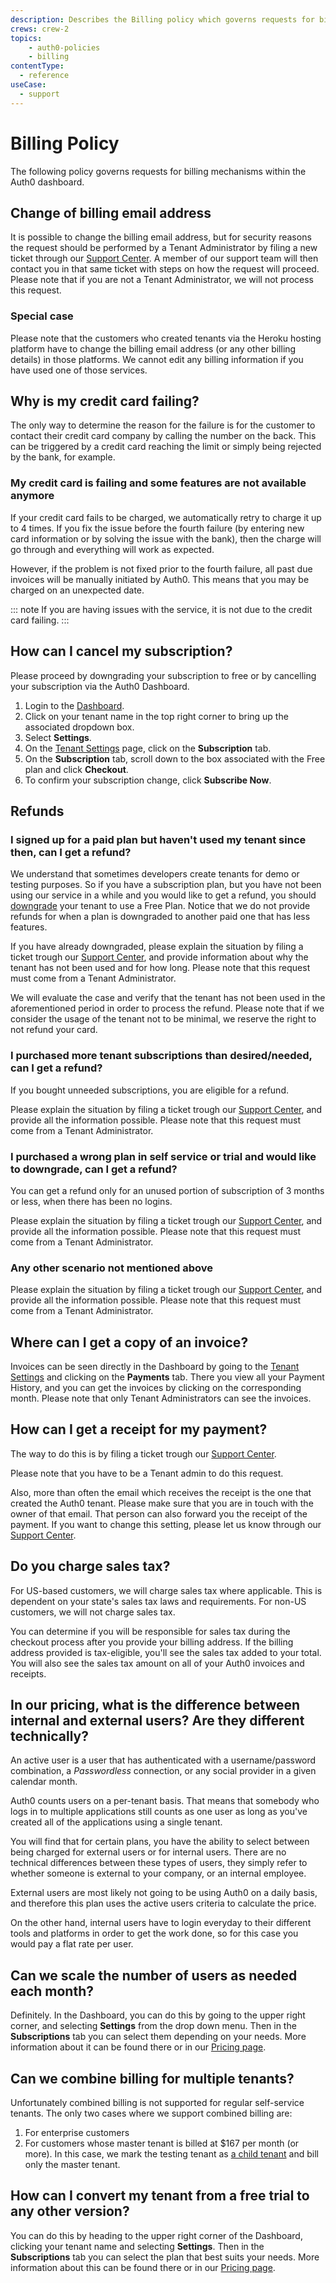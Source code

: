 ```yaml
---
description: Describes the Billing policy which governs requests for billing mechanisms within the Auth0 dashboard
crews: crew-2
topics:
    - auth0-policies
    - billing
contentType:
  - reference
useCase:
  - support
---
```


# Billing Policy

The following policy governs requests for billing mechanisms within the Auth0 dashboard.

## Change of billing email address

It is possible to change the billing email address, but for security reasons the request should be performed by a Tenant Administrator by filing a new ticket through our [Support Center](${env.DOMAIN_URL_SUPPORT}). A member of our support team will then contact you in that same ticket with steps on how the request will proceed.
Please note that if you are not a Tenant Administrator, we will not process this request.

### Special case

Please note that the customers who created tenants via the Heroku hosting platform have to change the billing email address (or any other billing details) in those platforms. We cannot edit any billing information if you have used one of those services.

## Why is my credit card failing?

The only way to determine the reason for the failure is for the customer to contact their credit card company by calling the number on the back. This can be triggered by a credit card reaching the limit or simply being rejected by the bank, for example.

### My credit card is failing and some features are not available anymore

If your credit card fails to be charged, we automatically retry to charge it up to 4 times. If you fix the issue before the fourth failure (by entering new card information or by solving the issue with the bank), then the charge will go through and everything will work as expected.

However, if the problem is not fixed prior to the fourth failure, all past due invoices will be manually initiated by Auth0. This means that you may be charged on an unexpected date.

::: note
If you are having issues with the service, it is not due to the credit card failing.
:::

## How can I cancel my subscription?

Please proceed by downgrading your subscription to free or by cancelling your subscription via the Auth0 Dashboard.

1. Login to the [Dashboard](${manage_url}).
2. Click on your tenant name in the top right corner to bring up the associated dropdown box.
3. Select **Settings**.
4. On the [Tenant Settings](${manage_url}/#/tenant/) page, click on the **Subscription** tab.
5. On the **Subscription** tab, scroll down to the box associated with the Free plan and click **Checkout**.
6. To confirm your subscription change, click **Subscribe Now**.

## Refunds

### I signed up for a paid plan but haven't used my tenant since then, can I get a refund?

We understand that sometimes developers create tenants for demo or testing purposes. So if you have a subscription plan, but you have not been using our service in a while and you would like to get a refund, you should [downgrade](/tutorials/cancel-paid-subscriptions#downgrade-a-paid-subscription-to-a-free-subscription) your tenant to use a Free Plan. Notice that we do not provide refunds for when a plan is downgraded to another paid one that has less features.

If you have already downgraded, please explain the situation by filing a ticket trough our [Support Center](${env.DOMAIN_URL_SUPPORT}), and provide information about why the tenant has not been used and for how long. Please note that this request must come from a Tenant Administrator.

We will evaluate the case and verify that the tenant has not been used in the aforementioned period in order to process the refund. Please note that if we consider the usage of the tenant not to be minimal, we reserve the right to not refund your card.

### I purchased more tenant subscriptions than desired/needed, can I get a refund?

If you bought unneeded subscriptions, you are eligible for a refund. 

Please explain the situation by filing a ticket trough our [Support Center](${env.DOMAIN_URL_SUPPORT}), and provide all the information possible. Please note that this request must come from a Tenant Administrator.

### I purchased a wrong plan in self service or trial and would like to downgrade, can I get a refund?

You can get a refund only for an unused portion of subscription of 3 months or less, when there has been no logins. 

Please explain the situation by filing a ticket trough our [Support Center](${env.DOMAIN_URL_SUPPORT}), and provide all the information possible. Please note that this request must come from a Tenant Administrator.

### Any other scenario not mentioned above

Please explain the situation by filing a ticket trough our [Support Center](${env.DOMAIN_URL_SUPPORT}), and provide all the information possible. Please note that this request must come from a Tenant Administrator.

## Where can I get a copy of an invoice?

Invoices can be seen directly in the Dashboard by going to the [Tenant Settings](${manage_url}/#/tenant/) and clicking on the **Payments** tab. There you view all your Payment History, and you can get the invoices by clicking on the corresponding month. Please note that only Tenant Administrators can see the invoices.

## How can I get a receipt for my payment?

The way to do this is by filing a ticket trough our [Support Center](${env.DOMAIN_URL_SUPPORT}).

Please note that you have to be a Tenant admin to do this request.

Also, more than often the email which receives the receipt is the one that created the Auth0 tenant. Please make sure that you are in touch with the owner of that email. That person can also forward you the receipt of the payment. If you want to change this setting, please let us know through our [Support Center](${env.DOMAIN_URL_SUPPORT}).

## Do you charge sales tax?

For US-based customers, we will charge sales tax where applicable. This is dependent on your state's sales tax laws and requirements. For non-US customers, we will not charge sales tax.

You can determine if you will be responsible for sales tax during the checkout process after you provide your billing address. If the billing address provided is tax-eligible, you'll see the sales tax added to your total. You will also see the sales tax amount on all of your Auth0 invoices and receipts.

## In our pricing, what is the difference between internal and external users? Are they different technically?

An active user is a user that has authenticated with a username/password combination, a <dfn data-key="passwordless">Passwordless</dfn> connection, or any social provider in a given calendar month.

Auth0 counts users on a per-tenant basis. That means that somebody who logs in to multiple applications still counts as one user as long as you've created all of the applications using a single tenant.

You will find that for certain plans, you have the ability to select between being charged for external users or for internal users. There are no technical differences between these types of users, they simply refer to whether someone is external to your company, or an internal employee.

External users are most likely not going to be using Auth0 on a daily basis, and therefore this plan uses the active users criteria to calculate the price.

On the other hand, internal users have to login everyday to their different tools and platforms in order to get the work done, so for this case you would pay a flat rate per user.

## Can we scale the number of users as needed each month?

Definitely. In the Dashboard, you can do this by going to the upper right corner, and selecting **Settings** from the drop down menu. Then in the **Subscriptions** tab you can select them depending on your needs. More information about it can be found there or in our [Pricing page](https://auth0.com/pricing/).

## Can we combine billing for multiple tenants?

Unfortunately combined billing is not supported for regular self-service tenants. The only two cases where we support combined billing are:

1. For enterprise customers
2. For customers whose master tenant is billed at $167 per month (or more). In this case, we mark the testing tenant as [a child tenant](https://auth0.com/docs/dev-lifecycle/child-tenants) and bill only the master tenant.

## How can I convert my tenant from a free trial to any other version?

You can do this by heading to the upper right corner of the Dashboard, clicking your tenant name and selecting **Settings**. Then in the **Subscriptions** tab you can select the plan that best suits your needs. More information about this can be found there or in our [Pricing page](https://auth0.com/pricing/).
